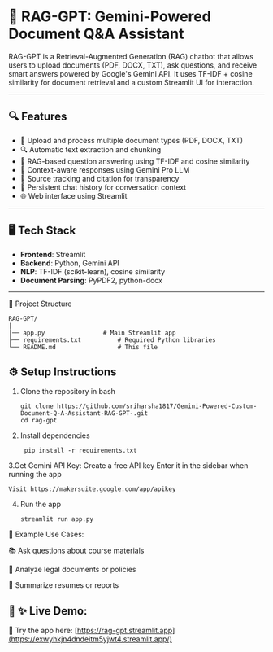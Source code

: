 # 🤖 RAG-GPT: Gemini-Powered Document Q&A Assistant

RAG-GPT is a Retrieval-Augmented Generation (RAG) chatbot that allows users to upload documents (PDF, DOCX, TXT), ask questions, and receive smart answers powered by Google's Gemini API. It uses TF-IDF + cosine similarity for document retrieval and a custom Streamlit UI for interaction.

---

## 🔍 Features

- 📄 Upload and process multiple document types (PDF, DOCX, TXT)
- 🔍 Automatic text extraction and chunking
- 🧠 RAG-based question answering using TF-IDF and cosine similarity
- 🤖 Context-aware responses using Gemini Pro LLM
- 🧾 Source tracking and citation for transparency
- 💬 Persistent chat history for conversation context
- 🌐 Web interface using Streamlit

---

## 🖥️ Tech Stack

- **Frontend**: Streamlit
- **Backend**: Python, Gemini API
- **NLP**: TF-IDF (scikit-learn), cosine similarity
- **Document Parsing**: PyPDF2, python-docx

---
📁 Project Structure

    RAG-GPT/
    |
    │── app.py                # Main Streamlit app
    ├── requirements.txt          # Required Python libraries
    └── README.md                 # This file


## ⚙️ Setup Instructions

 1. Clone the repository
   in bash

        git clone https://github.com/sriharsha1817/Gemini-Powered-Custom-Document-Q-A-Assistant-RAG-GPT-.git
        cd rag-gpt
2. Install dependencies

        pip install -r requirements.txt
3.Get Gemini API Key:
 Create a free API key
 Enter it in the sidebar when running the app

    Visit https://makersuite.google.com/app/apikey
4. Run the app

       streamlit run app.py

🧠 Example Use Cases:

📚 Ask questions about course materials

🧾 Analyze legal documents or policies

💼 Summarize resumes or reports

## 🔗 ✨ Live Demo:

🚀 Try the app here: [https://rag-gpt.streamlit.app](https://exwyhkjn4dndeitm5yjwt4.streamlit.app/)


